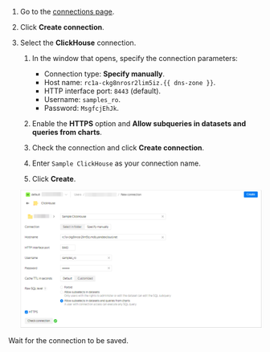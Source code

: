 1. Go to the [connections page](https://datalens.yandex.com/connections).
1. Click **Create connection**.
1. Select the **ClickHouse** connection.

   
   1. In the window that opens, specify the connection parameters:

      * Connection type: **Specify manually**.
      * Host name:   `rc1a-ckg8nrosr2lim5iz.{{ dns-zone }}`.
      * HTTP interface port: `8443` (default).
      * Username: `samples_ro`.
      * Password: `MsgfcjEhJk`.

   1. Enable the **HTTPS** option and **Allow subqueries in datasets and queries from charts**.
   1. Check the connection and click **Create connection**.
   1. Enter `Sample ClickHouse` as your connection name.
   1. Click **Create**.

   ![create-connection](../../../_assets/datalens/sql-chart/create-sample-connection-sql-chart.png)


Wait for the connection to be saved.
